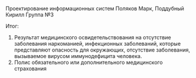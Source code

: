 Проектирование информационных систем
Поляков Марк, Поддубный Кирилл
Группа №3

Итог: 
  1) Результат медицинского освидетельствования на отсутствие заболевания наркоманией, инфекционных заболеваний, которые представляют опасность для окружающих, отсутствие заболевания, вызываемое вирусом иммунодефицита человека.
  2) Полис обязательного или дополнительного медицинского страхования

